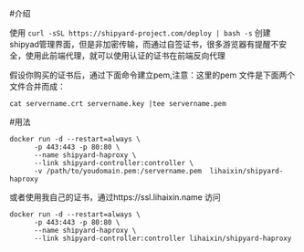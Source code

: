#介绍

使用 `curl -sSL https://shipyard-project.com/deploy | bash -s` 创建shipyad管理界面，但是非加密传输，而通过自签证书，很多游览器有提醒不安全，使用此前端代理，就可以使用认证的证书在前端反向代理

假设你购买的证书后，通过下面命令建立pem,注意：这里的pem 文件是下面两个文件合并而成：

	cat servername.crt servername.key |tee servername.pem 

#用法

	docker run -d --restart=always \
          -p 443:443 -p 80:80 \
          --name shipyard-haproxy \
          --link shipyard-controller:controller \
          -v /path/to/youdomain.pem:/servername.pem  lihaixin/shipyard-haproxy

或者使用我自己的证书，通过https://ssl.lihaixin.name 访问

	docker run -d --restart=always \
          -p 443:443 -p 80:80 \
          --name shipyard-haproxy \
          --link shipyard-controller:controller lihaixin/shipyard-haproxy

